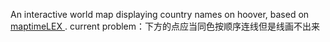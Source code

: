 An interactive world map displaying country names on hoover, based on [maptimeLEX ](https://github.com/maptimelex/d3-mapping).
current problem：下方的点应当同色按顺序连线但是线画不出来
